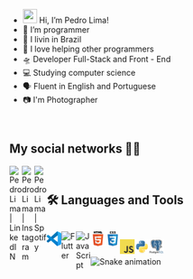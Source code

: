 - <img src="https://media.giphy.com/media/hvRJCLFzcasrR4ia7z/giphy.gif" width="25px" height="25px"> Hi, I’m Pedro Lima!
- 👀 I’m programmer
- 🌱 I livin in Brazil
- 💞️ I love helping other programmers
- 🛸 Developer Full-Stack and Front - End 
- 💻 Studying computer science
- 🗣️ Fluent in English and Portuguese
- 📷 I'm Photographer 

<br>
<h2> My social networks 🤳📱</h2>
<a href="https://www.linkedin.com/in/pedro-lima-bezerra-b16aa4213/">
  <img align="left" alt="Pedro Lima | LinkedIN" width="22px" src="https://raw.githubusercontent.com/peterthehan/peterthehan/master/assets/linkedin.svg" />
</a>

<a href="https://www.instagram.com/dev.pedrolima">
  <img align="left" alt="Pedro Lima | Instagram" width="22px" src="https://upload.wikimedia.org/wikipedia/commons/9/96/Instagram.svg" />
</a>

<a href="https://open.spotify.com/user/21w5wvco6uwin3pijl4cqws4y">
  <img align="left" alt="Pedro Lima | Spotify" width="22px" src="https://upload.wikimedia.org/wikipedia/commons/thumb/1/19/Spotify_logo_without_text.svg/1920px-Spotify_logo_without_text.svg.png" />
</a>
<!-- Vertical Spacer -->
<br>

## 🛠 Languages and Tools
<br>
<!-- Vertical Spacer -->
 
<img align="left" alt="Visual Studio Code" width="26px" src="https://raw.githubusercontent.com/github/explore/80688e429a7d4ef2fca1e82350fe8e3517d3494d/topics/visual-studio-code/visual-studio-code.png" style="max-width: 99%;">

<img align="left" alt="Flutter" width="26px" src="https://camo.githubusercontent.com/114aa59f6bfe1ff7ef3444fbb224078eb6a32c43f0ed03a6c0c3e6df67e049ec/68747470733a2f2f7777772e766563746f726c6f676f2e7a6f6e652f6c6f676f732f666c7574746572696f2f666c7574746572696f2d69636f6e2e737667" data-canonical-src="https://www.vectorlogo.zone/logos/flutterio/flutterio-icon.svg" style="max-width: 100%;">

<img align="left" alt="JavaScript" width="26px" src="https://camo.githubusercontent.com/d54cb8a71c6e700018b4d1390e6178d544f5713b618cb11e3d9513640a82d0c9/68747470733a2f2f7777772e766563746f726c6f676f2e7a6f6e652f6c6f676f732f646172746c616e672f646172746c616e672d69636f6e2e737667" data-canonical-src="https://www.vectorlogo.zone/logos/dartlang/dartlang-icon.svg" style="max-width: 100%;">

<img align="left" alt="HTML5" width="26px" src="https://raw.githubusercontent.com/github/explore/80688e429a7d4ef2fca1e82350fe8e3517d3494d/topics/html/html.png" style="max-width: 100%;">

<img align="left" alt="CSS3" width="26px" src="https://raw.githubusercontent.com/github/explore/80688e429a7d4ef2fca1e82350fe8e3517d3494d/topics/css/css.png" style="max-width: 100%;">

<a href="https://developer.mozilla.org/en-US/docs/Web/JavaScript" rel="nofollow"><img align="left" alt="JavaScript" width="26px" src="https://raw.githubusercontent.com/github/explore/80688e429a7d4ef2fca1e82350fe8e3517d3494d/topics/javascript/javascript.png" style="max-width: 100%;"></a>

<img align="left" alt="Python" width="26px" src="https://raw.githubusercontent.com/devicons/devicon/master/icons/python/python-original.svg" style="max-width: 100%;">

<img align="left" alt="Python" width="26px" src="https://raw.githubusercontent.com/devicons/devicon/master/icons/postgresql/postgresql-original-wordmark.svg" style="max-width: 100%;">

<br>

<!-- Vertical Spacer -->
![Snake animation](https://github.com/mlarasusan/mlarasusan/blob/output/github-contribution-grid-snake.svg)



